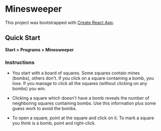 # Minesweeper

This project was bootstrapped with [Create React App](https://github.com/facebook/create-react-app).

## Quick Start

**Start > Programs > Minesweeper**

### Instructions

- You start with a board of squares. Some squares contain mines (bombs), others don't. If you click on a square containing a bomb, you lose. If you manage to click all the squares (without clicking on any bombs) you win.

- Clicking a square which doesn't have a bomb reveals the number of neighboring squares containing bombs. Use this information plus some guess work to avoid the bombs.

- To open a square, point at the square and click on it. To mark a square you think is a bomb, point and right-click.
